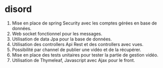 # disord

1. Mise en place de spring Security avec les comptes gérées en base de données.
2. Web socket fonctionnel pour les messages.
3. Utilisation de data Jpa pour la base de données.
4. Utilisation des controllers Api Rest et des controllers avec vues.
5. Possibilité par channel de publier une vidéo et de la récupérer.
6. Mise en place des tests unitaires pour tester la partie de gestion vidéo.
7. Utilisation de Thymeleaf, Javascript avec Ajax pour le front.
